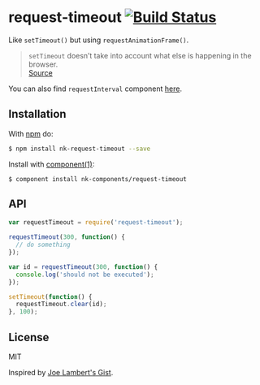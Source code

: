 # request-timeout [![Build Status](https://travis-ci.org/nk-components/request-timeout.svg)](https://travis-ci.org/nk-components/request-timeout)

Like `setTimeout()` but using `requestAnimationFrame()`.

> `setTimeout` doesn’t take into account what else is happening in the browser.  
> [Source](http://creativejs.com/resources/requestanimationframe/)

You can also find `requestInterval` component [here](https://github.com/nk-components/request-interval).

## Installation

With [npm](http://npmjs.org) do:

```bash
$ npm install nk-request-timeout --save
```

Install with [component(1)](http://component.io):

```
$ component install nk-components/request-timeout
```

## API

```js
var requestTimeout = require('request-timeout');

requestTimeout(300, function() {
  // do something
});

var id = requestTimeout(300, function() {
  console.log('should not be executed');
});

setTimeout(function() {
  requestTimeout.clear(id);
}, 100);
```

## License

MIT

Inspired by [Joe Lambert's Gist](https://gist.github.com/joelambert/1002116#file-requesttimeout-js).
